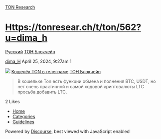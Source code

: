 [TON Research](/)

# [Https://tonresear.ch/t/ton/562?u=dima\_h](/t/https-tonresear-ch-t-ton-562-u-dima-h/13158)

[Русский](/c/ru/ton-blockchain/53)  [ТОН Блокчейн](/c/ru/ton-blockchain/53) 

    

[dima\_H](https://tonresear.ch/u/dima_H)  April 25, 2024, 9:27am  1

![](https://tonresear.ch/user_avatar/tonresear.ch/zolan_morn/48/359_2.png) [Кошелёк TON в телеграме](https://tonresear.ch/t/ton/562) [ТОН Блокчейн](/c/ru/ton-blockchain/53)

> В кошельке Ton есть функции обмена и полнения BTC, USDT, но нет очень практичной и самой ходовой криптовалюты LTC просьба добавить LTC.

  2 Likes

*   [Home](/)
*   [Categories](/categories)
*   [Guidelines](/guidelines)

Powered by [Discourse](https://www.discourse.org), best viewed with JavaScript enabled